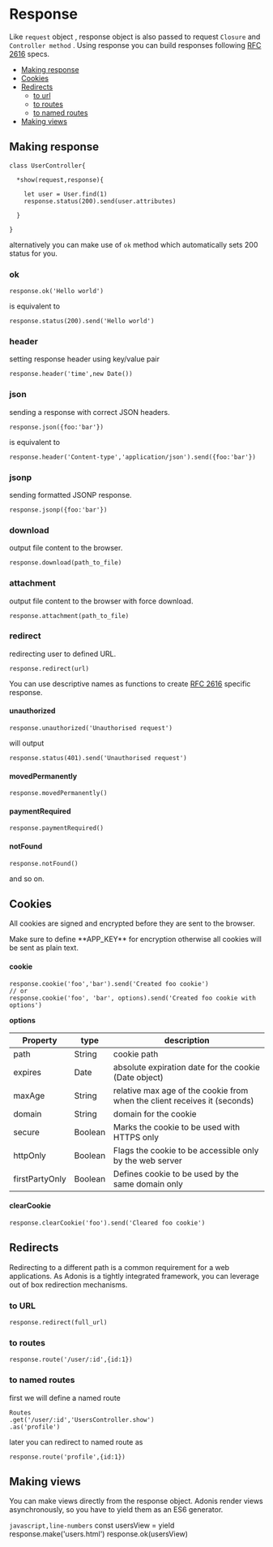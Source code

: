 # Response

Like `request` object , response object is also passed to request `Closure` and `Controller method` . Using response you can build responses following [RFC 2616](http://www.w3.org/Protocols/rfc2616/rfc2616-sec10.html) specs.

- [Making response](#making-response)
- [Cookies](#cookies)
- [Redirects](#redirects)
    - [to url](#to-url)
    - [to routes](#to-routes)
    - [to named routes](#to-named-routes)
- [Making views](#making-views)


## Making response

```javascript,line-numbers
class UserController{

  *show(request,response){

    let user = User.find(1)
    response.status(200).send(user.attributes)

  }

}
```

alternatively you can make use of `ok` method which automatically sets 200 status for you.

### ok

```javascript,line-numbers
response.ok('Hello world')
```

is equivalent to

```javascript,line-numbers
response.status(200).send('Hello world')
```  

### header

setting response header using key/value pair

```javascript,line-numbers
response.header('time',new Date())
```

### json

sending a response with correct JSON headers.

```javascript,line-numbers
response.json({foo:'bar'})
```

is equivalent to

```javascript,line-numbers
response.header('Content-type','application/json').send({foo:'bar'})
```

### jsonp

sending formatted JSONP response.

```javascript,line-numbers
response.jsonp({foo:'bar'})
```

### download

output file content to the browser.

```javascript,line-numbers
response.download(path_to_file)
```

### attachment

output file content to the browser with force download.

```javascript,line-numbers
response.attachment(path_to_file)
```

### redirect

redirecting user to defined URL.

```javascript,line-numbers
response.redirect(url)
```

You can use descriptive names as functions to create [RFC 2616](http://www.w3.org/Protocols/rfc2616/rfc2616-sec10.html) specific response.

#### unauthorized

```javascript,line-numbers
response.unauthorized('Unauthorised request')
```

will output

```javascript,line-numbers
response.status(401).send('Unauthorised request')
```

#### movedPermanently

```javascript,line-numbers
response.movedPermanently()
```

#### paymentRequired

```javascript,line-numbers
response.paymentRequired()
```

#### notFound

```javascript,line-numbers
response.notFound()
```

and so on.


## Cookies

All cookies are signed and encrypted before they are sent to the browser.

<div class='__note'>
	<p>
		Make sure to define **APP_KEY** for encryption otherwise all cookies will be sent as plain text.
	</p>
</div>

#### cookie
```javascript,line-numbers
response.cookie('foo','bar').send('Created foo cookie')
// or
response.cookie('foo', 'bar', options).send('Created foo cookie with options')
```

**options**

| Property | type | description |
|-----------|-------|------------|
| path      | String | cookie path |
| expires      | Date | absolute expiration date for the cookie (Date object) |
| maxAge      | String | relative max age of the cookie from when the client receives it (seconds) |
| domain      | String | domain for the cookie |
| secure      | Boolean | Marks the cookie to be used with HTTPS only |
| httpOnly      | Boolean | Flags the cookie to be accessible only by the web server |
| firstPartyOnly | Boolean | Defines cookie to be used by the same domain only |


#### clearCookie
```javascript,line-numbers
response.clearCookie('foo').send('Cleared foo cookie')
```


## Redirects

Redirecting to a different path is a common requirement for a web applications. As Adonis is a tightly integrated framework, you can leverage out of box redirection mechanisms.

### to URL

```javascript,line-numbers
response.redirect(full_url)
```

### to routes

```javascript,line-numbers
response.route('/user/:id',{id:1})
```

### to named routes

first we will define a named route

```javascript,line-numbers
Routes
.get('/user/:id','UsersController.show')
.as('profile')
```

later you can redirect to named route as

```javascript,line-numbers
response.route('profile',{id:1})
```


## Making views

You can make views directly from the response object. Adonis render views asynchronously, so you have to yield them as an ES6 generator.

```javascript,line-numbers```
const usersView = yield response.make('users.html')
response.ok(usersView)
```
